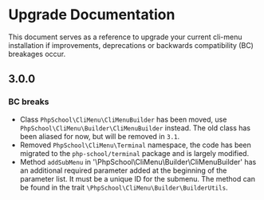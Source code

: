 # Upgrade Documentation

This document serves as a reference to upgrade your current cli-menu installation if improvements, deprecations
or backwards compatibility (BC) breakages occur.

## 3.0.0

### BC breaks

* Class `PhpSchool\CliMenu\CliMenuBuilder` has been moved, use 
  `PhpSchool\CliMenu\Builder\CliMenuBuilder` instead. The old class has been aliased for now, but will be removed in 
  `3.1`.
* Removed `PhpSchool\CliMenu\Terminal` namespace, the code has been migrated to the `php-school/terminal` package and is 
  largely modified.
* Method `addSubMenu` in '\PhpSchool\CliMenu\Builder\CliMenuBuilder' has an additional required parameter
  added at the beginning of the parameter list. It must be a unique ID for the submenu. The method can be found in the trait
  `\PhpSchool\CliMenu\Builder\BuilderUtils`.